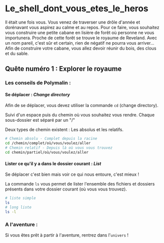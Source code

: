 # Le_shell_dont_vous_etes_le_heros

Il était une fois vous. Vous venez de traverser une drôle d'année et dorénavant vous aspirez au calme et au repos.
Pour ce faire, vous souhaitez vous construire une petite cabane en lisière de forêt où personne ne vous importunera.
Proche de cette forêt se trouve le royaume de Reveland.
Avec un nom pareil, c'est sûr et certain, rien de négatif ne pourra vous arriver...
Afin de construire votre cabane, vous allez devoir réunir du bois, des clous et du sable.

## Quête numéro 1 : Explorer le royaume

### Les conseils de Polymalin :

#### Se déplacer : _Change directory_

Afin de se déplacer, vous devez utiliser la commande `cd` (change directory).

Suivi d'un espace puis du chemin où vous souhaitez vous rendre. Chaque sous-dossier est séparé par un "/"

Deux types de chemin existent : Les absolus et les relatifs.

```bash
# Chemin absolu - Complet depuis la racine
cd /chemin/complet/où/vous/voulez/aller
# Chemin relatif - Depuis là où vous vous trouvez
cd chemin/partiel/où/vous/voulez/aller
```

#### Lister ce qu'il y a dans le dossier courant : _List_

Se déplacer c'est bien mais voir ce qui nous entoure, c'est mieux !

La commande `ls` vous permet de lister l'ensemble des fichiers et dossiers présents dans votre dossier courant (où vous vous trouvez).

```bash
# liste simple
ls
# long liste
ls -l 
```

### A l'aventure :

Si vous êtes prêt à partir à l'aventure, rentrez dans l'`univers` !